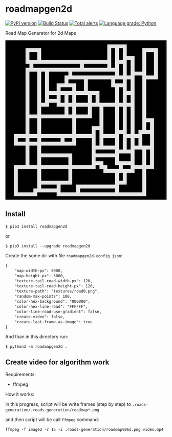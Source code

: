# roadmapgen2d

[![PyPI version](https://badge.fury.io/py/roadmapgen2d.svg)](https://badge.fury.io/py/roadmapgen2d) [![Build Status](https://api.travis-ci.com/sea-kg/roadmapgen2d.svg?branch=main)](https://travis-ci.com/sea-kg/roadmapgen2d) [![Total alerts](https://img.shields.io/lgtm/alerts/g/sea-kg/roadmapgen2d.svg?logo=lgtm&logoWidth=18)](https://lgtm.com/projects/g/sea-kg/roadmapgen2d/alerts/) [![Language grade: Python](https://img.shields.io/lgtm/grade/python/g/sea-kg/roadmapgen2d.svg?logo=lgtm&logoWidth=18)](https://lgtm.com/projects/g/sea-kg/roadmapgen2d/context:python) 

Road Map Generator for 2d Maps

![screen](https://raw.githubusercontent.com/sea-kg/roadmapgen2d/main/screen.png)

## Install

```
$ pip3 install roadmapgen2d
```
or 
```
$ pip3 install --upgrade roadmapgen2d
```

Create the some dir with file `roadmapgen2d-config.json`:
```
{
    "map-width-px": 5000,
    "map-height-px": 5000,
    "texture-tail-road-width-px": 120,
    "texture-tail-road-height-px": 120,
    "texture-path": "textures/road0.png",
    "random-max-points": 100,
    "color-hex-background": "000000",
    "color-hex-line-road": "FFFFFF",
    "color-line-road-use-gradient": false,
    "create-video": false,
    "create-last-frame-as-image": true
}
```

And than in this directory run:
```
$ python3 -m roadmapgen2d .
```

## Create video for algorithm work

Requirements:

* ffmpeg

How it works:

In this progress, script will be write frames (step by step) to `.roads-generation/.roads-generation/roadmap*.png`

and then script will be call `ffmpeg` command:

```
ffmpeg -f image2 -r 15 -i .roads-generation/roadmap%06d.png video.mp4
```

